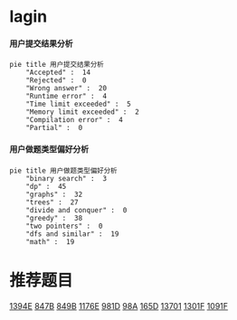 # lagin

<!-- tabs:start -->



#### **用户提交结果分析**

```mermaid
pie title 用户提交结果分析
    "Accepted" :  14
    "Rejected" :  0
    "Wrong answer" :  20
    "Runtime error" :  4
    "Time limit exceeded" :  5
    "Memory limit exceeded" :  2
    "Compilation error" :  4
    "Partial" :  0
```

#### **用户做题类型偏好分析**

```mermaid
pie title 用户做题类型偏好分析
    "binary search" :  3
    "dp" :  45
    "graphs" :  32
    "trees" :  27
    "divide and conquer" :  0
    "greedy" :  38
    "two pointers" :  0
    "dfs and similar" :  19
    "math" :  19
```



<!-- tabs:end -->
# 推荐题目
[1394E](https://codeforces.com/contest/1394/problem/E)
[847B](https://codeforces.com/contest/847/problem/B)
[849B](https://codeforces.com/contest/849/problem/B)
[1176E](https://codeforces.com/contest/1176/problem/E)
[981D](https://codeforces.com/contest/981/problem/D)
[98A](https://codeforces.com/contest/98/problem/A)
[165D](https://codeforces.com/contest/165/problem/D)
[13701](https://codeforces.com/contest/1370/problem/1)
[1301F](https://codeforces.com/contest/1301/problem/F)
[1091F](https://codeforces.com/contest/1091/problem/F)
